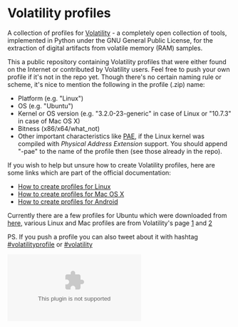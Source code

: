Volatility profiles
===================

A collection of profiles for [Volatility][1] - a completely open collection of tools, implemented in Python under the GNU General Public License, for the extraction of digital artifacts from volatile memory (RAM) samples.

This a public repository containing Volatility profiles that were either found on the Internet or contributed by Volatility users. Feel free to push your own profile if it's not in the repo yet. Though there's no certain naming rule or scheme, it's nice to mention the following in the profile (.zip) name:

- Platform (e.g. "Linux")
- OS (e.g. "Ubuntu")
- Kernel or OS version (e.g. "3.2.0-23-generic" in case of Linux or "10.7.3" in case of Mac OS X)
- Bitness (x86/x64/what_not)
- Other important characteristics like [PAE][10], if the Linux kernel was compiled with _Physical Address Extension_ support. You should append "-pae" to the name of the profile then (see those already in the repo).

If you wish to help but unsure how to create Volatility profiles, here are some links which are part of the official documentation:

- [How to create profiles for Linux][2]
- [How to create profiles for Mac OS X][3]
- [How to create profiles for Android][4]

Currently there are a few profiles for Ubuntu which were downloaded from [here][5], various Linux and Mac profiles are from Volatility's page [1][6] and [2][7]

PS. If you push a profile you can also tweet about it with hashtag [#volatilityprofile][8] or [#volatility][9]

![stats](http://nojsstats.appspot.com/UA-43977491-1/github.com)

[1]: https://code.google.com/p/volatility/ "Volatility tool's home page @ Google Code"
[2]: https://code.google.com/p/volatility/wiki/LinuxMemoryForensics "How to create profiles for Linux"
[3]: https://code.google.com/p/volatility/wiki/MacMemoryForensics "How to create profiles for Mac"
[4]: https://code.google.com/p/volatility/wiki/AndroidMemoryForensics "How to create profiles for Android"
[5]: http://pleasefeedthegeek.wordpress.com/2012/12/03/ubuntu-profiles-for-volatility/
[6]: https://code.google.com/p/volatility/wiki/LinuxProfiles
[7]: https://code.google.com/p/volatility/downloads/list
[8]: https://twitter.com/#volatilityprofile
[9]: https://twitter.com/#volatility
[10]: https://en.wikipedia.org/wiki/Physical_Address_Extension
[11]: http://nojsstats.appspot.com/UA-43977491-1/github.com
